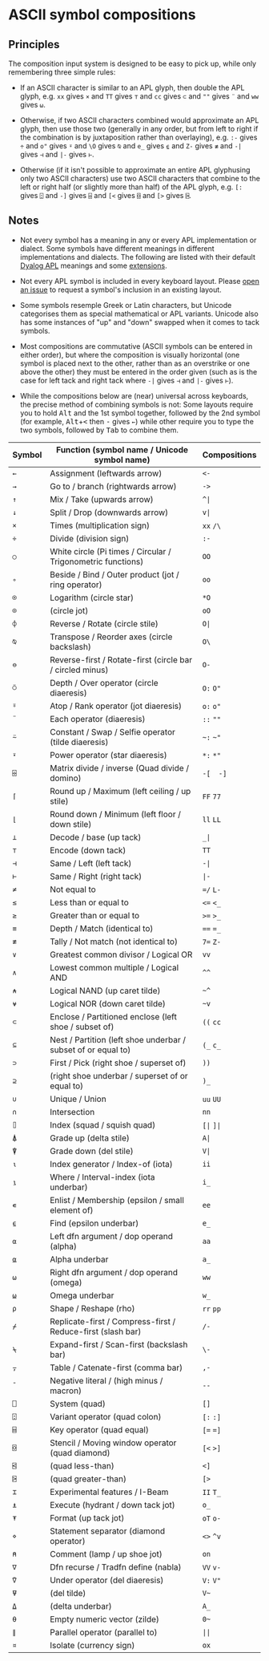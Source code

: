 # ASCII symbol compositions

## Principles
The composition input system is designed to be easy to pick up, while only remembering three simple rules:

*  If an ASCII character is similar to an APL glyph, then double the APL glyph, e.g. `xx` gives `×` and `TT` gives `⊤` and `cc` gives `⊂` and `""` gives `¨` and `ww` gives `⍵`.

* Otherwise, if two ASCII characters combined would approximate an APL glyph, then use those two (generally in any order, but from left to right if the combination is by juxtaposition rather than overlaying), e.g. `:-` gives `÷` and `o"` gives `⍤` and `\O` gives `⍉` and `e_` gives `⍷` and `Z-` gives `≢` and <code>-|</code> gives `⊣` and <code>|-</code> gives `⊢`.

* Otherwise (if it isn't possible to approximate an entire APL glyphusing only two ASCII characters) use two ASCII characters that combine to the left or right half (or slightly more than half) of the APL glyph, e.g. `[:` gives `⍠` and `-]` gives `⌹` and `[<` gives `⌺` and `[>` gives `⍄`.

## Notes
* Not every symbol has a meaning in any or every APL implementation or dialect. Some symbols have different meanings in different implementations and dialects. The following are listed with their default [Dyalog APL](https://apl.wiki/Dyalog_APL) meanings and some [extensions](https://github.com/abrudz/dyalog-apl-extended).

* Not every APL symbol is included in every keyboard layout. Please [open an issue](https://github.com/abrudz/Kbd/issues/new) to request a symbol's inclusion in an existing layout.

* Some symbols resemple Greek or Latin characters, but Unicode categorises them as special mathematical or APL variants. Unicode also has some instances of "up" and "down" swapped when it comes to tack symbols.

* Most compositions are commutative (ASCII symbols can be entered in either order), but where the composition is visually horizontal (one symbol is placed next to the other, rather than as an overstrike or one above the other) they must be entered in the order given (such as is the case for left tack and right tack where `-|` gives `⊣` and `|-` gives `⊢`).

* While the compositions below are (near) universal across keyboards, the precise method of combining symbols is not: Some layouts require you to hold <kbd>Alt</kbd> and the 1st symbol together, followed by the 2nd symbol (for example, <kbd>Alt</kbd>+<kbd>&lt;</kbd> then <kbd>-</kbd> gives `←`) while other require you to type the two symbols, followed by <kbd>Tab</kbd> to combine them.

| Symbol | Function (symbol name / Unicode symbol name) | Compositions |
| --- | --- | --- |
| `←` | Assignment (leftwards arrow) | `<-` |
| `→` | Go to / branch (rightwards arrow) | `->` |
| `↑` | Mix / Take (upwards arrow) | <code>^\|</code> |
| `↓` | Split / Drop (downwards arrow) | <code>v\|</code> |
| `×` | Times (multiplication sign) | `xx` `/\` |
| `÷` | Divide (division sign) | `:-` |
| `○` | White circle (Pi times / Circular / Trigonometric functions) | `OO` |
| `∘` | Beside / Bind / Outer product (jot / ring operator) | `oo` |
| `⍟` | Logarithm (circle star) | `*O` |
| `⌾` | (circle jot) | `oO` |
| `⌽` | Reverse / Rotate (circle stile) | <code>O\|</code> |
| `⍉` | Transpose / Reorder axes (circle backslash) | `O\` |
| `⊖` | Reverse-first / Rotate-first (circle bar / circled minus) | `O-` |
| `⍥` | Depth / Over operator (circle diaeresis) | `O:` `O"` |
| `⍤` | Atop / Rank operator (jot diaeresis) | `o:` `o"` |
| `¨` | Each operator (diaeresis) | `::` `""` |
| `⍨` | Constant / Swap / Selfie operator (tilde diaeresis) | `~:` `~"` |
| `⍣` | Power operator (star diaeresis) | `*:` `*"` |
| `⌹` | Matrix divide / inverse (Quad divide / domino) | `-[`&emsp;`-]` |
| `⌈` | Round up / Maximum (left ceiling / up stile) | `FF` `77` |
| `⌊` | Round down / Minimum (left floor / down stile) | `ll` `LL` |
| `⊥` | Decode / base (up tack) | <code>_\|</code> |
| `⊤` | Encode (down tack) | `TT` |
| `⊣` | Same / Left (left tack) | <code>-\|</code> |
| `⊢` | Same / Right (right tack) | <code>\|-</code> |
| `≠` | Not equal to | `=/` `L-` |
| `≤` | Less than or equal to | `<=` `<_` |
| `≥` | Greater than or equal to | `>=` `>_` |
| `≡` | Depth / Match (identical to) | `==` `=_` |
| `≢` | Tally / Not match (not identical to) | `7=` `Z-` |
| `∨` | Greatest common divisor / Logical OR | `vv` |
| `∧` | Lowest common multiple / Logical AND | `^^` |
| `⍲` | Logical NAND (up caret tilde) | `~^` |
| `⍱` | Logical NOR (down caret tilde) | `~v` |
| `⊂` | Enclose / Partitioned enclose (left shoe / subset of) | `((` `cc` |
| `⊆` | Nest / Partition (left shoe underbar / subset of or equal to) | `(_` `c_` |
| `⊃` | First / Pick (right shoe / superset of) | `))` |
| `⊇` | (right shoe underbar / superset of or equal to) | `)_` |
| `∪` | Unique / Union | `uu` `UU` |
| `∩` | Intersection | `nn` |
| `⌷` | Index (squad / squish quad) | <code>[\|</code> <code>]\|</code> |
| `⍋` | Grade up (delta stile) | <code>A\|</code> |
| `⍒` | Grade down (del stile) | <code>V\|</code> |
| `⍳` | Index generator / Index-of (iota) | `ii` |
| `⍸` | Where / Interval-index (iota underbar) | `i_` |
| `∊` | Enlist / Membership (epsilon / small element of) | `ee` |
| `⍷` | Find (epsilon underbar) | `e_` |
| `⍺` | Left dfn argument / dop operand (alpha) | `aa` |
| `⍶` | Alpha underbar | `a_` |
| `⍵` | Right dfn argument / dop operand (omega) | `ww` |
| `⍹` | Omega underbar | `w_` |
| `⍴` | Shape / Reshape (rho) | `rr` `pp` |
| `⌿` | Replicate-first / Compress-first / Reduce-first (slash bar) | `/-` |
| `⍀` | Expand-first / Scan-first (backslash bar) | `\-` |
| `⍪` | Table / Catenate-first (comma bar) | `,-` |
| `¯` | Negative literal / (high minus / macron) | `--` |
| `⎕` | System (quad) | `[]` |
| `⍠` | Variant operator (quad colon) | `[:` `:]` |
| `⌸` | Key operator (quad equal) | `[=` `=]` |
| `⌺` | Stencil / Moving window operator (quad diamond) | `[<` `>]` |
| `⍃` | (quad less-than) | `<]` |
| `⍄` | (quad greater-than) | `[>` |
| `⌶` | Experimental features / I-Beam | `II` `T_` |
| `⍎` | Execute (hydrant / down tack jot) | `o_` |
| `⍕` | Format (up tack jot) | `oT` `o-` |
| `⋄` | Statement separator (diamond operator) | `<>` `^v` |
| `⍝` | Comment (lamp / up shoe jot) | `on` |
| `∇` | Dfn recurse / Tradfn define (nabla) | `VV` `v-` |
| `⍢` | Under operator (del diaeresis) | `V:` `V"` |
| `⍫` | (del tilde) | `V~` |
| `⍙` | (delta underbar) | `A_` |
| `⍬` | Empty numeric vector (zilde) | `0~` |
| `∥` | Parallel operator (parallel to) | <code>\|\|</code> |
| `¤` | Isolate (currency sign) | `ox` |

